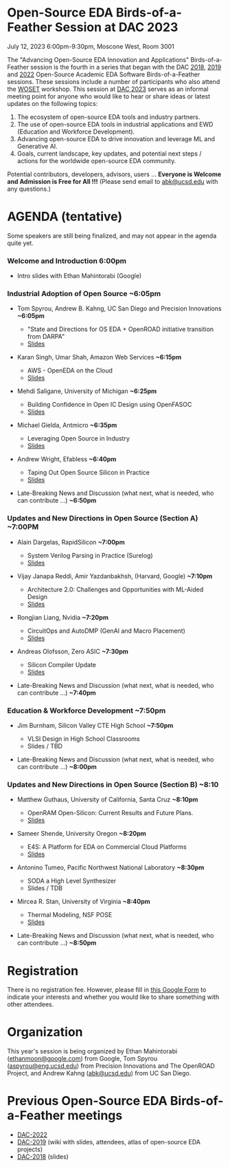 # Open-Source EDA Birds-of-a-Feather Session at DAC 2023

July 12, 2023 6:00pm-9:30pm, Moscone West, Room 3001

The "Advancing Open-Source EDA Innovation and Applications" Birds-of-a-Feather session is the fourth in a series that began with the DAC [2018](https://drive.google.com/open?id=1m8ZJEvfLcUhiL1KX7rj18gzi-zLhI6P2), [2019](https://github.com/The-OpenROAD-Project/Birds-of-a-Feather-Open-Source-Academic-EDA-Software/wiki/DAC-2019-Birds-of-a-Feather:-Open-Source-Academic-EDA-Software) and [2022](./README_2022.md) Open-Source Academic EDA Software Birds-of-a-Feather sessions. These sessions include a number of participants who also attend the [WOSET](https://woset-workshop.github.io/) workshop. This session at [DAC 2023](https://www.dac.com/) serves as an informal meeting point for anyone who would like to hear or share ideas or latest updates on the following topics:
  1. The ecosystem of open-source EDA tools and industry partners.
  2. The use of open-source EDA tools in industrial applications and EWD (Education and Workforce Development).
  3. Advancing open-source EDA to drive innovation and leverage ML and Generative AI.
  4. Goals, current landscape, key updates, and potential next steps / actions for the worldwide open-source EDA community.
  
Potential contributors, developers, advisors, users … **Everyone is Welcome and Admission is Free for All !!!** (Please send email to [abk@ucsd.edu](mailto:abk@ucsd.edu) with any questions.)

# AGENDA (tentative)

Some speakers are still being finalized, and may not appear in the agenda quite yet.
  
### Welcome and Introduction 6:00pm

- Intro slides with Ethan Mahintorabi (Google)

### Industrial Adoption of Open Source ~6:05pm

- Tom Spyrou, Andrew B. Kahng, UC San Diego and Precision Innovations **~6:05pm**
  - "State and Directions for OS EDA + OpenROAD initiative transition from DARPA" 
  - [Slides](./doc/slides_2023/DAC%202023%20Spyrou%20Birds%20of%20a%20Feather.pptx)
  
- Karan Singh, Umar Shah, Amazon Web Services **~6:15pm**
  - AWS - OpenEDA on the Cloud
  - [Slides](./doc/slides_2023/bof-opensource-dac-2023.pdf)
  
- Mehdi Saligane, University of Michigan **~6:25pm**
  - Building Confidence in Open IC Design using OpenFASOC
  - [Slides](./doc/slides_2023/%5BBoF%2012th%20July%202023%5D%20OpenFASOC_%20Building%20Confidence%20in%20Open%20IC%20Design.pdf)

- Michael Gielda, Antmicro **~6:35pm**
  - Leveraging Open Source in Industry
  - [Slides](./doc/slides_2023/Open%20source%20EDA%20BOF_%20industry%20adoption.pdf)

- Andrew Wright, Efabless **~6:40pm**
  - Taping Out Open Source Silicon in Practice
  - [Slides](./doc/slides_2023/Efabless2023DACv2final.pdf)

- Late-Breaking News and Discussion (what next, what is needed, who can contribute …) **~6:50pm**

### Updates and New Directions in Open Source (Section A) ~7:00PM

- Alain Dargelas, RapidSilicon **~7:00pm**
  - System Verilog Parsing in Practice (Surelog)
  - [Slides](./doc/slides_2023/Surelog%20-%20DAC%202023.pdf)

- Vijay Janapa Reddi, Amir Yazdanbakhsh, (Harvard, Google) **~7:10pm**
  - Architecture 2.0: Challenges and Opportunities with ML-Aided Design
  - [Slides](./doc/slides_2023/Arch%202.0%20-%20Short%20version.pdf)

- Rongjian Liang, Nvidia **~7:20pm**
  - CircuitOps and AutoDMP (GenAI and Macro Placement)
  - [Slides](./doc/slides_2023/Nvidia.pdf)

- Andreas Olofsson, Zero ASIC **~7:30pm**
  - Silicon Compiler Update
  - [Slides](./doc/slides_2023/za_siliconcompiler_bof_v1.pdf)


- Late-Breaking News and Discussion (what next, what is needed, who can contribute …) **~7:40pm**

### Education & Workforce Development  ~7:50pm

- Jim Burnham, Silicon Valley CTE High School **~7:50pm**
  - VLSI Design in High School Classrooms
  - Slides / TBD

- Late-Breaking News and Discussion (what next, what is needed, who can contribute …) **~8:00pm**

### Updates and New Directions in Open Source (Section B) ~8:10

- Matthew Guthaus, University of California, Santa Cruz **~8:10pm**
  - OpenRAM Open-Silicon: Current Results and Future Plans.
  - [Slides](./doc/slides_2023/Guthaus-DAC-BoaF-2023.pdf)

- Sameer Shende, University Oregon **~8:20pm**
  - E4S: A Platform for EDA on Commercial Cloud Platforms
  - [Slides](./doc/slides_2023/E4S_DAC23.pdf)

- Antonino Tumeo, Pacific Northwest National Laboratory **~8:30pm**
  -  SODA a High Level Synthesizer
  - Slides / TDB

- Mircea R. Stan, University of Virginia **~8:40pm**
  - Thermal Modeling, NSF POSE
  - [Slides](./doc/slides_2023/Mircea_BoFOS_Thermals.pdf)


- Late-Breaking News and Discussion (what next, what is needed, who can contribute …) **~8:50pm**

# Registration
  
There is no registration fee. However, please fill in [this Google Form](https://docs.google.com/forms/d/e/1FAIpQLSeyzd9rCoGSq9jfT8C7Yo6bWbUiyZ6tlOZEN7vQ7REmlRMfSw/viewform) to indicate your interests and whether you would like to share something with other attendees.

# Organization
This year's session is being organized by Ethan Mahintorabi ([ethanmoon@google.com](mailto:ethanmoon@google.com)) from Google, Tom Spyrou ([aspyrou@eng.ucsd.edu](mailto:aspyrou@eng.ucsd.edu)) from Precision Innovations and The OpenROAD Project, and Andrew Kahng ([abk@ucsd.edu](mailto:abk@ucsd.edu)) from UC San Diego.

# Previous Open-Source EDA Birds-of-a-Feather meetings
- [DAC-2022](./README_2022.md)
- [DAC-2019](https://github.com/The-OpenROAD-Project/Birds-of-a-Feather-Open-Source-Academic-EDA-Software/wiki/DAC-2019-Birds-of-a-Feather:-Open-Source-Academic-EDA-Software) (wiki with slides, attendees, atlas of open-source EDA projects)
- [DAC-2018](https://drive.google.com/open?id=1m8ZJEvfLcUhiL1KX7rj18gzi-zLhI6P2) (slides)